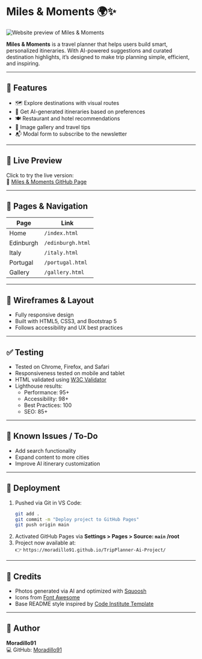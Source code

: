 
# Miles & Moments 🌍✨

![Website preview of Miles & Moments](assets/images/miles-moments-preview.png)

**Miles & Moments** is a travel planner that helps users build smart, personalized itineraries. With AI-powered suggestions and curated destination highlights, it’s designed to make trip planning simple, efficient, and inspiring.

---

## 🧭 Features

- 🗺️ Explore destinations with visual routes
- 🧠 Get AI-generated itineraries based on preferences
- 🍽️ Restaurant and hotel recommendations
- 📸 Image gallery and travel tips
- 📬 Modal form to subscribe to the newsletter

---

## 📸 Live Preview

Click to try the live version:  
🔗 [Miles & Moments GitHub Page](https://moradillo91.github.io/TripPlanner-Ai-Project/)

---

## 📍 Pages & Navigation

| Page          | Link                                     |
|---------------|------------------------------------------|
| Home          | `/index.html`                            |
| Edinburgh     | `/edinburgh.html`                        |
| Italy         | `/italy.html`                            |
| Portugal      | `/portugal.html`                         |
| Gallery       | `/gallery.html`                          |

---

## 📐 Wireframes & Layout

- Fully responsive design
- Built with HTML5, CSS3, and Bootstrap 5
- Follows accessibility and UX best practices

---

## ✅ Testing

- Tested on Chrome, Firefox, and Safari
- Responsiveness tested on mobile and tablet
- HTML validated using [W3C Validator](https://validator.w3.org/)
- Lighthouse results:  
  - Performance: 95+  
  - Accessibility: 98+  
  - Best Practices: 100  
  - SEO: 85+

---

## 🐞 Known Issues / To-Do

- Add search functionality
- Expand content to more cities
- Improve AI itinerary customization

---

## 🚀 Deployment

1. Pushed via Git in VS Code:
   ```bash
   git add .
   git commit -m "Deploy project to GitHub Pages"
   git push origin main
   ```
2. Activated GitHub Pages via **Settings > Pages > Source: `main` /root**  
3. Project now available at:  
   👉 `https://moradillo91.github.io/TripPlanner-Ai-Project/`

---

## 📸 Credits

- Photos generated via AI and optimized with [Squoosh](https://squoosh.app)
- Icons from [Font Awesome](https://fontawesome.com)
- Base README style inspired by [Code Institute Template](https://github.com/Code-Institute-Solutions/readme-template)

---

## 👤 Author

**Moradillo91**  
💻 GitHub: [Moradillo91](https://github.com/Moradillo91)
